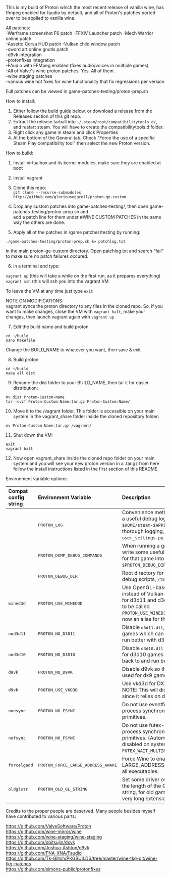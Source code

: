 This is my build of Proton which the most recent release of vanilla wine, has ffmpeg enabled for faudio by default, and all of Proton's patches ported over to be applied to vanilla wine.

All patches:  
-Warframe screenshot F6 patch 
-FFXIV Launcher patch
-Mech Warrior online patch  
-Assetto Corsa HUD patch 
-Vulkan child window patch  
-sword art online gnutls patch  
-d9vk integration  
-protonfixes integration  
-FAudio with FFMpeg enabled (fixes audio/voices in multiple games)  
-All of Valve's wine proton patches. Yes. All of them.  
-wine staging patches  
-various wine hot fixes for wine functionality that fix regressions per version  

Full patches can be viewed in game-patches-testing/proton-prep.sh  

How to install:

1. Either follow the build guide below, or download a release from the Releases section of this git repo.
2. Extract the release tarball into `~/.steam/root/compatibilitytools.d/`, and restart steam. You will have to create the compatibilitytools.d folder.  
3. Right click any game in steam and click Properties
4. At the bottom of the General tab, Check "Force the use of a specific Steam Play compatibility tool" then select the new Proton version.

How to build:  

1. Install virtualbox and its kernel modules, make sure they are enabled at boot  
2. Install vagrant  
3. Clone this repo:  
`git clone --recurse-submodules http://github.com/gloriouseggroll/proton-ge-custom`  

4. Drop any custom patches into game-patches-testing/, then open game-patches-testing/proton-prep.sh and  
 add a patch line for them under #WINE CUSTOM PATCHES in the same way the others are done. 

5. Apply all of the patches in /game patches/testing by running:
```
./game-patches-testing/proton-prep.sh &> patchlog.txt
``` 
in the main proton-ge-custom directory. Open patchlog.txt and search "fail" to make sure no patch failures occured.

6. in a terminal and type:  

`vagrant up` (this will take a while on the first run, as it prepares everything)  
`vagrant ssh` (this will ssh you into the vagrant VM  

To leave the VM at any time just type `exit`  

NOTE ON MODIFICATIONS:  
vagrant syncs the proton directory to any files in the cloned repo. So, if you want to make changes, close the VM with `vagrant halt`, make your changes, then launch vagrant again with `vagrant up`  

7. Edit the build name and build proton  
```
cd ~/build
nano Makefile
```
Change the BUILD_NAME to whatever you want, then save & exit  

8. Build proton  
```
cd ~/build
make all dist
```
9. Rename the dist folder to your BUILD_NAME, then tar it for easier distribution:  
```
mv dist Proton-Custom-Name
tar -cvzf Proton-Custom-Name.tar.gz Proton-Custom-Name/
```

10. Move it to the /vagrant folder. This folder is accessible on your main system in the vagrant_share folder inside the cloned repository folder:  

`mv Proton-Custom-Name.tar.gz /vagrant/`  

11. Shut down the VM:  
```
exit
vagrant halt
```
12. Now open vagrant_share inside the cloned repo folder on your main system and you will see your new proton version in a .tar.gz from here follow the install instructions listed in the first section of this README.


Environment variable options:  

| Compat config string  | Environment Variable           | Description  |
| :-------------------- | :----------------------------- | :----------- |
|                       | <tt>PROTON_LOG</tt>            | Convenience method for dumping a useful debug log to `$HOME/steam-$APPID.log`. For more thorough logging, use `user_settings.py`. |
|                       | <tt>PROTON_DUMP_DEBUG_COMMANDS</tt> | When running a game, Proton will write some useful debug scripts for that game into `$PROTON_DEBUG_DIR/proton_$USER/`. |
|                       | <tt>PROTON_DEBUG_DIR</tt>      | Root directory for the Proton debug scripts, `/tmp` by default. |
| <tt>wined3d</tt>      | <tt>PROTON_USE_WINED3D</tt>    | Use OpenGL-based wined3d instead of Vulkan-based DXVK for d3d11 and d3d10. This used to be called `PROTON_USE_WINED3D11`, which is now an alias for this same option. |
| <tt>nod3d11</tt>      | <tt>PROTON_NO_D3D11</tt>       | Disable <tt>d3d11.dll</tt>, for d3d11 games which can fall back to and run better with d3d9. |
| <tt>nod3d10</tt>      | <tt>PROTON_NO_D3D10</tt>       | Disable <tt>d3d10.dll</tt> and <tt>dxgi.dll</tt>, for d3d10 games which can fall back to and run better with d3d9. |
| <tt>d9vk</tt>         | <tt>PROTON_NO_D9VK</tt>        | Disable d9vk so that wined3d is used for dx9 games. |
| <tt>d9vk</tt>         | <tt>PROTON_USE_VKD3D</tt>      | Use vkd3d for DX12 games. NOTE: This will disable DXVK since it relies on dxgi.dll  |
| <tt>noesync</tt>      | <tt>PROTON_NO_ESYNC</tt>       | Do not use eventfd-based in-process synchronization primitives. |
| <tt>nofsync</tt>      | <tt>PROTON_NO_FSYNC</tt>       | Do not use futex-based in-process synchronization primitives. (Automatically disabled on systems with no `FUTEX_WAIT_MULTIPLE` support.) |
| <tt>forcelgadd</tt>   | <tt>PROTON_FORCE_LARGE_ADDRESS_AWARE</tt> | Force Wine to enable the LARGE_ADDRESS_AWARE flag for all executables. |
| <tt>oldglstr</tt>     | <tt>PROTON_OLD_GL_STRING</tt>  | Set some driver overrides to limit the length of the GL extension string, for old games that crash on very long extension strings. |


Credits to the proper people are deserved. Many people besides myself have contributed to various parts:

https://github.com/ValveSoftware/Proton  
https://github.com/wine-mirror/wine  
https://github.com/wine-staging/wine-staging  
https://github.com/doitsujin/dxvk  
https://github.com/Joshua-Ashton/d9vk  
https://github.com/FNA-XNA/Faudio  
https://github.com/Tk-Glitch/PKGBUILDS/tree/master/wine-tkg-git/wine-tkg-patches  
https://github.com/simons-public/protonfixes  
